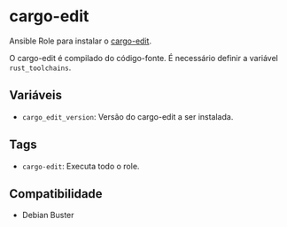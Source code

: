 # cargo-edit

Ansible Role para instalar o [cargo-edit](https://github.com/killercup/cargo-edit).

O cargo-edit é compilado do código-fonte. É necessário definir a variável `rust_toolchains`.

## Variáveis

- `cargo_edit_version`: Versão do cargo-edit a ser instalada.

## Tags

- `cargo-edit`: Executa todo o role.

## Compatibilidade

- Debian Buster
